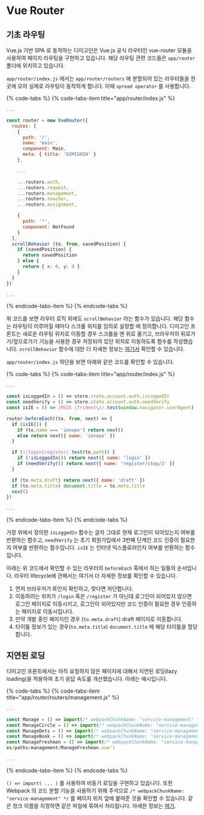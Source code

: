 # Vue Router

## 기초 라우팅

Vue.js 기반 SPA 로 동작하는 디미고인은 Vue.js 공식 라우터인 vue-router 모듈을 사용하여 페이지 라우팅을 구현하고 있습니다. 해당 라우팅 관련 코드들은 `app/router` 폴더에 위치하고 있습니다.

`app/router/index.js` 에서는 `app/router/routers` 에 분할되어 있는 라우터들을 한 곳에 모아 실제로 라우팅이 동작하게 합니다. 이때 `spread operator` 를 사용합니다.

{% code-tabs %}
{% code-tabs-item title="app/router/index.js" %}
```javascript
...

const router = new VueRouter({
  routes: [
    {
      path: '/',
      name: 'main',
      component: Main,
      meta: { title: 'DIMIGOIN' }
    },

    ...

    ...routers.auth,
    ...routers.request,
    ...routers.management,
    ...routers.teacher,
    ...routers.assignment,

    {
      path: '*',
      component: NotFound
    }
  ],
  scrollBehavior (to, from, savedPosition) {
    if (savedPosition) {
      return savedPosition
    } else {
      return { x: 0, y: 0 }
    }
  }
})

...
```
{% endcode-tabs-item %}
{% endcode-tabs %}

위 코드를 보면 라우터 로직 외에도 `scrollBehavior` 라는 함수가 있습니다. 해당 함수는 라우팅이 이루어질 때마다 스크롤 위치를 임의로 설정할 때 정의합니다. 디미고인 프론트는 새로운 라우팅 위치로 이동할 경우 스크롤을 맨 위로 옮기고, 브라우저의 뒤로가기/앞으로가기 기능을 사용한 경우 저장되어 있던 위치로 이동하도록 함수를 작성했습니다. `scrollBehavior` 함수에 대한 더 자세한 정보는 [여기서](https://router.vuejs.org/kr/guide/advanced/scroll-behavior.html) 확인할 수 있습니다. 

`app/router/index.js` 하단을 보면 아래와 같은 코드를 확인할 수 있습니다.

{% code-tabs %}
{% code-tabs-item title="app/router/index.js" %}
```javascript
...

const isLoggedIn = () => store.state.account.auth.isLoggedIn
const needVerify = () => store.state.account.auth.needVerify
const isIE = () => /MSIE |Trident\//.test(window.navigator.userAgent)

router.beforeEach((to, from, next) => {
  if (isIE()) {
    if (to.name === 'ienope') return next()
    else return next({ name: 'ienope' })
  }

  if (!/login|register/.test(to.path)) {
    if (!isLoggedIn()) return next({ name: 'login' })
    if (needVerify()) return next({ name: 'register/step/3' })
  }

  if (to.meta.draft) return next({ name: 'draft' })
  if (to.meta.title) document.title = to.meta.title
  next()
})

...
```
{% endcode-tabs-item %}
{% endcode-tabs %}

가장 위에서 정의한 `isLoggedIn` 함수는 글자 그대로 현재 로그인이 되어있는지 여부를 반환하는 함수고, `needVerify` 는 초기 회원가입에서 3번째 단계인 코드 인증이 필요한지 여부를 반환하는 함수입니다. `isIE` 는 인터넷 익스플로러인지 여부를 반환하는 함수입니다. 

아래는 위 코드에서 확인할 수 있는 라우터의 `beforeEach` 훅에서 하는 일들의 순서입니다. 라우터 lifecycle에 관해서는 여기서 더 자세한 정보를 확인할 수 있습니다.

1. 먼저 브라우저가 IE인지 확인하고, 맞다면 차단합니다.
2. 이동하려는 위치가 `/login` 혹은 `/register` 가 아닌데 로그인이 되어있지 않으면 로그인 페이지로 이동시키고, 로그인이 되어있지만 코드 인증이 필요한 경우 인증하는 페이지로 이동시킵니다.
3. 만약 개발 중인 페이지인 경우 \(`to.meta.draft`\) draft 페이지로 이동합니다.
4. 타이틀 정보가 있는 경우\(`to.meta.title`\) `document.title` 에 해당 타이틀을 할당합니다.

## 지연된 로딩

디미고인 프론트에서는 아직 요청하지 않은 페이지에 대해서 지연된 로딩\(lazy loading\)을 적용하여 초기 응답 속도를 개선했습니다. 아래는 예시입니다.

{% code-tabs %}
{% code-tabs-item title="app/router/routers/management.js" %}
```javascript
...

const Manage = () => import(/* webpackChunkName: "service-management" */ '@/pages/paths/management/Manage.vue')
const ManageCircle = () => import(/* webpackChunkName: "service-management" */ '@/pages/paths/management/ManageCircle.vue')
const ManageDets = () => import(/* webpackChunkName: "service-management" */ '@/pages/paths/management/ManageDets.vue')
const ManageBook = () => import(/* webpackChunkName: "service-management" */ '@/pages/paths/management/ManageBook.vue')
const ManageFreshman = () => import(/* webpackChunkName: "service-management" */ '@/pag
es/paths/management/ManageFreshman.vue')

...
```
{% endcode-tabs-item %}
{% endcode-tabs %}

`() => import( ... )` 를 사용하여 비동기 로딩을 구현하고 있습니다. 또한 Webpack 의 코드 분할 기능을 사용하기 위해 주석으로 `/* webpackChunkName: "service-management" */` 를 페이지 위치 앞에 붙여준 것을 확인할 수 있습니다. 같은 청크 이름을 지정하면 같은 파일에 묶여서 처리됩니다. 자세한 정보는 [여기](https://router.vuejs.org/kr/guide/advanced/lazy-loading.html).



